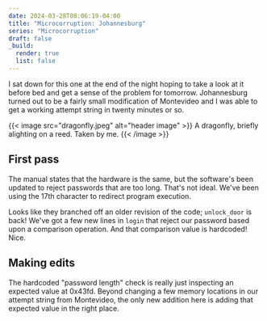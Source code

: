 ```yaml
---
date: 2024-03-28T08:06:19-04:00
title: "Microcorruption: Johannesburg"
series: "Microcorruption"
draft: false
_build:
  render: true
  list: false
---
```


<!-- summary -->
I sat down for this one at the end of the night hoping to take a look at it before bed and get a sense of the problem for tomorrow. Johannesburg turned out to be a fairly small modification of Montevideo and I was able to get a working attempt string in twenty minutes or so.
<!-- summary -->

{{< image src="dragonfly.jpeg" alt="header image" >}}
A dragonfly, briefly alighting on a reed. Taken by me.
{{< /image >}}

## First pass
The manual states that the hardware is the same, but the software's been updated to reject passwords that are too long. That's not ideal. We've been using the 17th character to redirect program execution.

Looks like they branched off an older revision of the code; `unlock_door` is back! We've got a few new lines in `login` that reject our password based upon a comparison operation. And that comparison value is hardcoded! Nice.

## Making edits
The hardcoded "password length" check is really just inspecting an expected value at 0x43fd. Beyond changing a few memory locations in our attempt string from Montevideo, the only new addition here is adding that expected value in the right place.
